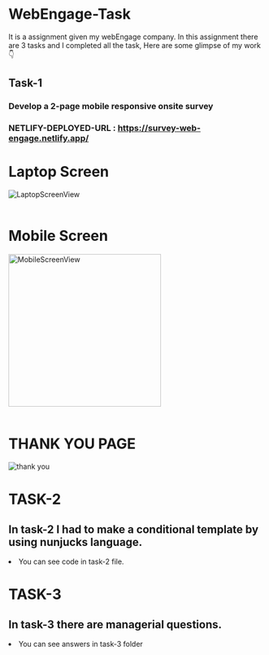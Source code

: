 # WebEngage-Task
It is a assignment given my webEngage company. In this assignment there are 3 tasks and I completed all the task, Here are some glimpse of my work 👇
## Task-1
### Develop a 2-page mobile responsive onsite survey

### NETLIFY-DEPLOYED-URL : https://survey-web-engage.netlify.app/

# Laptop Screen

<img src="https://i.ibb.co/58hjSG9/Screenshot-58.png" alt="LaptopScreenView"/>
<br/>
<br/>

# Mobile Screen

<img src="https://i.ibb.co/Vx3GLM5/Screenshot-71.png" width="300px" alt="MobileScreenView"/>
<br/>
<br/>

# THANK YOU PAGE

<img src="https://i.ibb.co/xJ8r0V0/Screenshot-60.png" alt="thank you"/>

# TASK-2

## In task-2 I had to make a conditional template by using nunjucks language.
<li>You can see code in task-2 file.</li>

# TASK-3

## In task-3 there are managerial questions. 
<li>You can see answers in task-3 folder</li>

